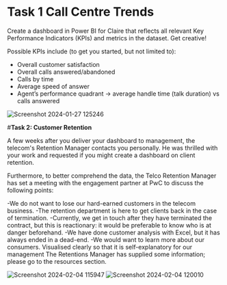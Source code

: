 # **Task 1 Call Centre Trends**

Create a dashboard in Power BI for Claire that reflects all relevant Key Performance Indicators (KPIs) and metrics in the dataset. Get creative! 

Possible KPIs include (to get you started, but not limited to):

- Overall customer satisfaction
- Overall calls answered/abandoned
- Calls by time
- Average speed of answer
- Agent’s performance quadrant -> average handle time (talk duration) vs calls answered

![Screenshot 2024-01-27 125246](https://github.com/Preetam-Pawar/PwC-Switzerland-Power-BI-in-Data-Analytics-Experience/assets/93385110/87931d97-df4f-4216-8ed1-3dfbc78e8b82)

#**Task 2: Customer Retention**

A few weeks after you deliver your dashboard to management, the telecom's Retention Manager contacts you personally. He was thrilled with your work and requested if you might create a dashboard on client retention.

Furthermore, to better comprehend the data, the Telco Retention Manager has set a meeting with the engagement partner at PwC to discuss the following points:


-We do not want to lose our hard-earned customers in the telecom business.
-The retention department is here to get clients back in the case of termination.
-Currently, we get in touch after they have terminated the contract, but this is reactionary: it would be preferable to know who is at danger beforehand.
-We have done customer analysis with Excel, but it has always ended in a dead-end.
-We would want to learn more about our consumers. Visualised clearly so that it is self-explanatory for our management The Retentions Manager has supplied some information; please go to the resources section.

![Screenshot 2024-02-04 115947](https://github.com/Preetam-Pawar/PwC-Switzerland-Power-BI-in-Data-Analytics-Experience/assets/93385110/4c61916a-938e-4841-b805-2badc3c1efe6)
![Screenshot 2024-02-04 120010](https://github.com/Preetam-Pawar/PwC-Switzerland-Power-BI-in-Data-Analytics-Experience/assets/93385110/ecda2f28-37ee-432a-ac76-be218c0d560c)
